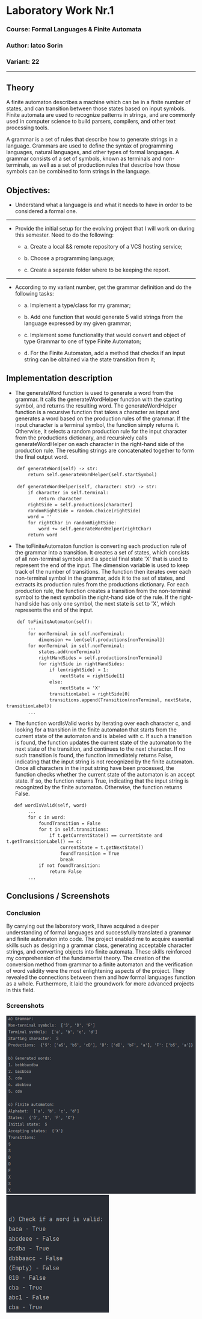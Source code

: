 # Laboratory Work Nr.1

### Course: Formal Languages & Finite Automata
### Author: Iatco Sorin
### Variant: 22

----

## Theory
A finite automaton describes a machine which can be in a finite number of states, and can
transition between those states based on input symbols. Finite automata are used to recognize patterns in strings, and 
are commonly used in computer science to build parsers, compilers, and other text processing tools.

A grammar is a set of rules that describe how to generate strings in a language. Grammars are used to define the syntax 
of programming languages, natural languages, and other types of formal languages. A grammar consists of a set of symbols,
known as terminals and non-terminals, as well as a set of production rules that describe how those symbols can be combined
to form strings in the language.

## Objectives:

* Understand what a language is and what it needs to have in order to be considered a formal one.
***  
* Provide the initial setup for the evolving project that I will work on during this semester. Need to do the following:

  * a. Create a local && remote repository of a VCS hosting service;

  * b. Choose a programming language;

  * c. Create a separate folder where to be keeping the report. 
***
* According to my variant number, get the grammar definition and do the following tasks:

  * a. Implement a type/class for my grammar;

  * b. Add one function that would generate 5 valid strings from the language expressed by my given grammar;

  * c. Implement some functionality that would convert and object of type Grammar to one of type Finite Automaton;

  * d. For the Finite Automaton, add a method that checks if an input string can be obtained via the state transition from it;



## Implementation description

* The generateWord function is used to generate a word from the grammar. It calls the generateWordHelper function with the starting symbol, and returns the resulting word.
The generateWordHelper function is a recursive function that takes a character as input and generates a word based on the production rules of the grammar. If the input character 
is a terminal symbol, the function simply returns it. Otherwise, it selects a random production rule for the input character from the productions dictionary, and recursively calls
generateWordHelper on each character in the right-hand side of the production rule. The resulting strings are concatenated together to form the final output word. 

```
    def generateWord(self) -> str:
        return self.generateWordHelper(self.startSymbol)

    def generateWordHelper(self, character: str) -> str:
        if character in self.terminal:
            return character
        rightSide = self.productions[character]
        randomRightSide = random.choice(rightSide)
        word = ''
        for rightChar in randomRightSide:
            word += self.generateWordHelper(rightChar)
        return word
```

* The toFiniteAutomaton function is converting each production rule of the grammar into a transition. 
It creates a set of states, which consists of all non-terminal symbols and a special final state 'X' that is used to represent 
the end of the input. The dimension variable is used to keep track of the number of transitions.
The function then iterates over each non-terminal symbol in the grammar, adds it to the set of states, and extracts its production rules 
from the productions dictionary. For each production rule, the function creates a transition from the non-terminal symbol to the next symbol
in the right-hand side of the rule. If the right-hand side has only one symbol, the next state is set to 'X',
which represents the end of the input. 

```
    def toFiniteAutomaton(self):
        ...
        for nonTerminal in self.nonTerminal:
            dimension += len(self.productions[nonTerminal])
        for nonTerminal in self.nonTerminal:
            states.add(nonTerminal)
            rightHandSides = self.productions[nonTerminal]
            for rightSide in rightHandSides:
                if len(rightSide) > 1:
                    nextState = rightSide[1]
                else:
                    nextState = 'X'
                transitionLabel = rightSide[0]
                transitions.append(Transition(nonTerminal, nextState, transitionLabel))
        ...
```

* The function wordIsValid works by iterating over each character c, and looking for a transition in 
the finite automaton that starts from the current state of the automaton and is labeled with c. If such a transition 
is found, the function updates the current state of the automaton to the next state of the transition, and continues to the next
character. If no such transition is found, the function immediately returns False, indicating that the input string is
not recognized by the finite automaton.
Once all characters in the input string have been processed, the function checks whether the current state of the automaton is an accept state.
If so, the function returns True, indicating that the input string is recognized by the finite automaton. Otherwise, the function returns False.

```
   def wordIsValid(self, word)
        ...
        for c in word:
            foundTransition = False
            for t in self.transitions:
                if t.getCurrentState() == currentState and t.getTransitionLabel() == c:
                    currentState = t.getNextState()
                    foundTransition = True
                    break
            if not foundTransition:
                return False
        ...        
```

## Conclusions / Screenshots

### Conclusion
By carrying out the laboratory work, I have acquired a deeper understanding of formal languages and successfully 
translated a grammar and finite automaton into code. The project enabled me to acquire essential skills such as designing
a grammar class, generating acceptable character strings, and converting objects into finite automata. These skills 
reinforced my comprehension of the fundamental theory. The creation of the conversion method from grammar to a finite 
automaton and the verification of word validity were the most enlightening aspects of the project. They revealed the 
connections between them and how formal languages function as a whole. Furthermore, it laid the groundwork for more 
advanced projects in this field.

### Screenshots
![img_1.png](img_1.png)
![img.png](img.png)
